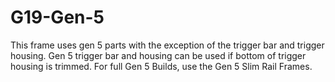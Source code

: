 # G19-Gen-5
This frame uses gen 5 parts with the exception of the trigger bar and trigger housing.
Gen 5 trigger bar and housing can be used if bottom of trigger housing is trimmed.
For full Gen 5 Builds, use the Gen 5 Slim Rail Frames.
